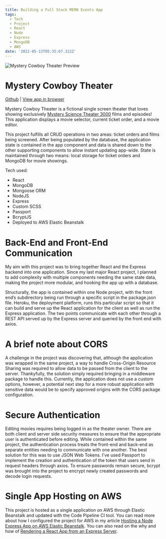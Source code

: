 ```yaml
---
title: Building a Full Stack MERN Events App
tags:
  - Tech
  - Project
  - React
  - Node
  - Express
  - MongoDB
  - AWS
date: '2022-05-13T05:35:07.322Z'
---
```


![Mystery Cowboy Theater Preview](https://padilla-media.s3.amazonaws.com/software-project-assets/mct-preview.png)

# Mystery Cowboy Theater

[Github](https://github.com/cdpadilla42/mystery-cowboy-theater-fullstack) | [View app in browser](http://mysterycowboytheater-env.eba-tdkgfkfh.us-east-1.elasticbeanstalk.com/theater/The-Domain)

Mystery Cowboy Theater is a fictional single screen theater that loves showing exclusively [Mystery Science Theater 3000](https://en.wikipedia.org/wiki/Mystery_Science_Theater_3000) films and episodes! This application displays a movie selector, current ticket order, and a movie editor.

This project fulfills all CRUD operations in two areas: ticket orders and films being screened. After being populated by the database, the application state is contained in the app component and data is shared down to the other supporting components to allow instant updating app-wide. State is maintained through two means: local storage for ticket orders and MongoDB for movie showings.

Tech used:

- React
- MongoDB
- Mongoose ORM
- NodeJS
- Express
- Custom SCSS
- Passport
- BcryptJS
- Deployed to AWS Elastic Beanstalk

# Back-End and Front-End Communication

My aim with this project was to bring together React and the Express backend into one application. Since my last major React project, I planned to add complexity with multiple components needing the same state data, making the project more modular, and hooking the app up with a database.

Structurally, the app is contained within one Node project, with the front end’s subdirectory being run through a specific script in the package.json file. Heroku, the deployment platform, runs this particular script so that it can build and serve up the React application for the client as well as run the Express application. The two points communicate with each other through a REST API served up by the Express server and queried by the front end with axios.

# A brief note about CORS

A challenge in the project was discovering that, although the application was wrapped in the same project, a way to handle Cross-Origin Resource Sharing was required to allow data to be passed from the client to the server. Thankyfully, the solution simply required bringing in a middleware package to handle this. Currently, the application does not use a custom options, however, a potential next step for a more robust application with sensitive data would be to specify approved origins with the CORS package configuration.

# Secure Authentication

Editing movies requires being logged in as the theater owner. There are both client and server side security measures to ensure that the appropriate user is authenticated before editing. While contained within the same project, the authentication process treats the front-end and back-end as separate entities needing to communicate with one another. The best solution for this was to use JSON Web Tokens. I’ve used Passport to implement the creation and authentication of the token that users send in request headers through axios. To ensure passwords remain secure, bcrypt was brought into the project to encrypt newly created passwords and decode login requests.

# Single App Hosting on AWS

This project is hosted as a single application on AWS through Elastic Beanstalk and updated with the Code Pipeline CI tool. You can read more about how I configured the project for AWS in my article [Hosting a Node Express App on AWS Elastic Beanstalk](/merneb). You can also read on the why and how of [Rendering a React App from an Express Server](/reactexpressapp).
